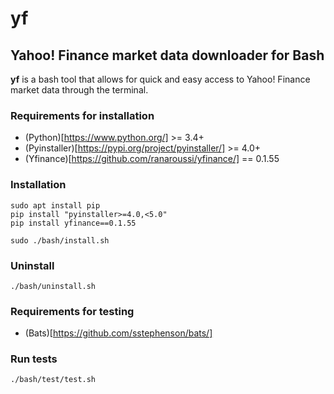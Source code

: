 # yf
## Yahoo! Finance market data downloader for Bash

**yf** is a bash tool that allows for quick and easy access to Yahoo! Finance market data through the terminal.

### Requirements for installation
- (Python)[https://www.python.org/] >= 3.4+
- (Pyinstaller)[https://pypi.org/project/pyinstaller/] >= 4.0+
- (Yfinance)[https://github.com/ranaroussi/yfinance/] == 0.1.55

### Installation
    sudo apt install pip
    pip install "pyinstaller>=4.0,<5.0"
    pip install yfinance==0.1.55

    sudo ./bash/install.sh

### Uninstall
    ./bash/uninstall.sh

### Requirements for testing
- (Bats)[https://github.com/sstephenson/bats/]

### Run tests
    ./bash/test/test.sh